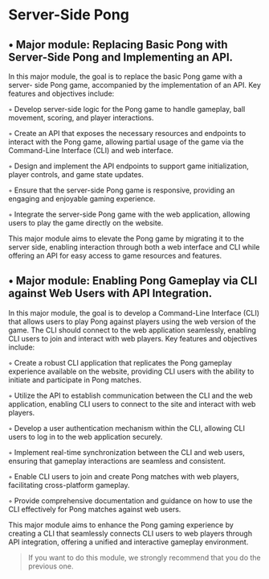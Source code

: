 
# Server-Side Pong

## • Major module: Replacing Basic Pong with Server-Side Pong and Implementing an API.

In this major module, the goal is to replace the basic Pong game with a server-
side Pong game, accompanied by the implementation of an API. Key features and
objectives include:

◦ Develop server-side logic for the Pong game to handle gameplay, ball movement, 
scoring, and player interactions.

◦ Create an API that exposes the necessary resources and endpoints to interact
with the Pong game, allowing partial usage of the game via the Command-Line
Interface (CLI) and web interface.

◦ Design and implement the API endpoints to support game initialization, player
controls, and game state updates.

◦ Ensure that the server-side Pong game is responsive, providing an engaging
and enjoyable gaming experience.

◦ Integrate the server-side Pong game with the web application, allowing users
to play the game directly on the website.

This major module aims to elevate the Pong game by migrating it to the server
side, enabling interaction through both a web interface and CLI while offering an
API for easy access to game resources and features.

## • Major module: Enabling Pong Gameplay via CLI against Web Users with API Integration.

In this major module, the goal is to develop a Command-Line Interface (CLI) that
allows users to play Pong against players using the web version of the game. The
CLI should connect to the web application seamlessly, enabling CLI users to join
and interact with web players. Key features and objectives include:

◦ Create a robust CLI application that replicates the Pong gameplay experience
available on the website, providing CLI users with the ability to initiate and
participate in Pong matches.

◦ Utilize the API to establish communication between the CLI and the web
application, enabling CLI users to connect to the site and interact with web
players.

◦ Develop a user authentication mechanism within the CLI, allowing CLI users
to log in to the web application securely.

◦ Implement real-time synchronization between the CLI and web users, ensuring
that gameplay interactions are seamless and consistent.

◦ Enable CLI users to join and create Pong matches with web players, facilitating
cross-platform gameplay.

◦ Provide comprehensive documentation and guidance on how to use the CLI
effectively for Pong matches against web users.

This major module aims to enhance the Pong gaming experience by creating a CLI
that seamlessly connects CLI users to web players through API integration, offering
a unified and interactive gameplay environment.

> If you want to do this module, we strongly recommend that you do the previous one.